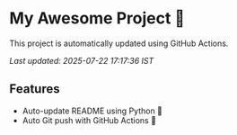 # My Awesome Project 🚀

This project is automatically updated using GitHub Actions.

_Last updated: 2025-07-22 17:17:36 IST_

## Features
- Auto-update README using Python 🐍
- Auto Git push with GitHub Actions 🤖
